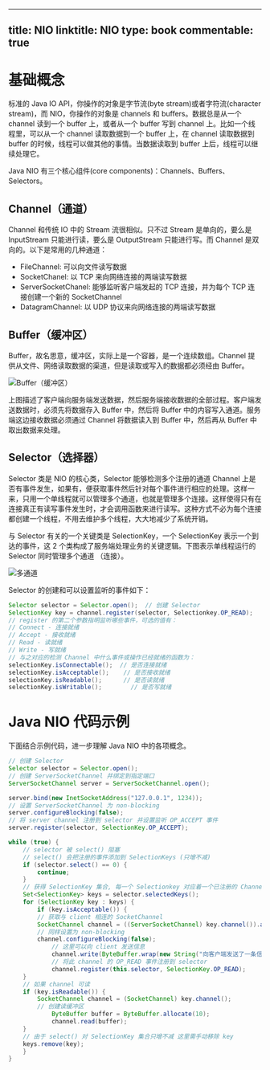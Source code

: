 
---
title: NIO
linktitle: NIO
type: book
commentable: true
---

# 基础概念

标准的 Java IO API，你操作的对象是字节流(byte stream)或者字符流(character stream)，而 NIO，你操作的对象是 channels 和 buffers。数据总是从一个 channel 读到一个 buffer 上，或者从一个 buffer 写到 channel 上。比如一个线程里，可以从一个 channel 读取数据到一个 buffer 上，在 channel 读取数据到 buffer 的时候，线程可以做其他的事情。当数据读取到 buffer 上后，线程可以继续处理它。

Java NIO 有三个核心组件(core components)：Channels、Buffers、Selectors。

## Channel（通道）

Channel 和传统 IO 中的 Stream 流很相似。只不过 Stream 是单向的，要么是 InputStream 只能进行读，要么是 OutputStream 只能进行写。而 Channel 是双向的。以下是常用的几种通道：

- FileChannel: 可以向文件读写数据
- SocketChanel: 以 TCP 来向网络连接的两端读写数据
- ServerSocketChanel: 能够监听客户端发起的 TCP 连接，并为每个 TCP 连接创建一个新的 SocketChannel
- DatagramChannel: 以 UDP 协议来向网络连接的两端读写数据

## Buffer（缓冲区）

Buffer，故名思意，缓冲区，实际上是一个容器，是一个连续数组。Channel 提供从文件、网络读取数据的渠道，但是读取或写入的数据都必须经由 Buffer。

![Buffer（缓冲区）](https://s3.ax1x.com/2021/03/01/6P0q5q.png)

上图描述了客户端向服务端发送数据，然后服务端接收数据的全部过程。客户端发送数据时，必须先将数据存入 Buffer 中，然后将 Buffer 中的内容写入通道。服务端这边接收数据必须通过 Channel 将数据读入到 Buffer 中，然后再从 Buffer 中取出数据来处理。

## Selector（选择器）

Selector 类是 NIO 的核心类，Selector 能够检测多个注册的通道 Channel 上是否有事件发生，如果有，便获取事件然后针对每个事件进行相应的处理。这样一来，只用一个单线程就可以管理多个通道，也就是管理多个连接。这样使得只有在连接真正有读写事件发生时，才会调用函数来进行读写。这种方式不必为每个连接都创建一个线程，不用去维护多个线程，大大地减少了系统开销。

与 Selector 有关的一个关键类是 SelectionKey，一个 SelectionKey 表示一个到达的事件，这 2 个类构成了服务端处理业务的关键逻辑。下图表示单线程运行的 Selector 同时管理多个通道 （连接）。

![多通道](https://s3.ax1x.com/2021/03/01/6PDMXF.png)

Selector 的创建和可以设置监听的事件如下：

```java
Selector selector = Selector.open();  // 创建 Selector
SelectionKey key = channel.register(selector, Selectionkey.OP_READ);   // 将通道注册到 Selector 上
// register 的第二个参数指明监听哪些事件，可选的值有：
// Connect - 连接就绪
// Accept - 接收就绪
// Read - 读就绪
// Write - 写就绪
// 与之对应的检测 Channel 中什么事件或操作已经就绪的函数为：
selectionKey.isConnectable();  // 是否连接就绪
selectionKey.isAcceptable();    // 是否接收就绪
selectionKey.isReadable();      // 是否读就绪
selectionKey.isWritable();        // 是否写就绪
```

# Java NIO 代码示例

下面结合示例代码，进一步理解 Java NIO 中的各项概念。

```java
// 创建 Selector
Selector selector = Selector.open();
// 创建 ServerSocketChannel 并绑定到指定端口
ServerSocketChannel server = ServerSocketChannel.open();

server.bind(new InetSocketAddress("127.0.0.1", 1234));
// 设置 ServerSocketChannel 为 non-blocking
server.configureBlocking(false);
// 将 server channel 注册到 selector 并设置监听 OP_ACCEPT 事件
server.register(selector, SelectionKey.OP_ACCEPT);

while (true) {
    // selector 被 select() 阻塞
    // select() 会把注册的事件添加到 SelectionKeys (只增不减)
    if (selector.select() == 0) {
        continue;
    }
    // 获得 SelectionKey 集合, 每一个 Selectionkey 对应着一个已注册的 Channel
    Set<SelectionKey> keys = selector.selectedKeys();
    for (SelectionKey key : keys) {
        if (key.isAcceptable()) {
	    // 获取与 client 相连的 SocketChannel
	    SocketChannel channel = ((ServerSocketChannel) key.channel()).accept();
	    // 同样设置为 non-blocking
	    channel.configureBlocking(false);
            // 这里可以向 client 发送信息
            channel.write(ByteBuffer.wrap(new String("向客户端发送了一条信息!").getBytes()));
            // 将此 channel 的 OP_READ 事件注册到 selector
            channel.register(this.selector, SelectionKey.OP_READ);
	}
	// 如果 channel 可读
	if (key.isReadable()) {
	    SocketChannel channel = (SocketChannel) key.channel();
	    // 创建读缓冲区
            ByteBuffer buffer = ByteBuffer.allocate(10);
            channel.read(buffer);
	}
	// 由于 select() 对 SelectionKey 集合只增不减 这里需手动移除 key
	keys.remove(key);
    }
}
```

    